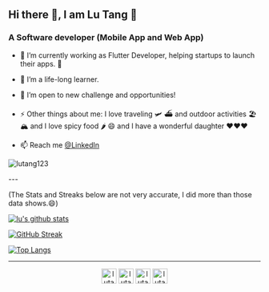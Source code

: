 <h2 > Hi there 👋, I am Lu Tang 🙂 </h2>
<h3 >A Software developer (Mobile App and Web App)</h3>

- 🔭 I’m currently working as Flutter Developer, helping startups to launch their apps. 🚀
- 🌱 I’m a life-long learner.
- 👯 I’m open to new challenge and opportunities!
- ⚡ Other things about me: I love traveling 🛩 ⛴ and outdoor activities 🏖 🏔 and I love spicy food 🌶 😄 and I have a wonderful daughter ❤️❤️❤

- 📫 Reach me [@LinkedIn](https://linkedin.com/in/lutang123)
<p align="left"> <img src="https://komarev.com/ghpvc/?username=lutang123" alt="lutang123" /> </p>
---

(The Stats and Streaks below are not very accurate, I did more than those data shows.😄)

[![lu's github stats](https://github-readme-stats.vercel.app/api?username=lutang123&show_icons=true&count_private=true&theme=dracula)]()
<!-- ![My Streak Stats](https://github-readme-streak-stats.herokuapp.com/?user=lutang123&theme=dracula) -->
[![GitHub Streak](https://github-readme-streak-stats.herokuapp.com?user=lutang123&count_private=true&theme=dracula)](https://git.io/streak-stats)
<!-- [![Readme Card](https://github-readme-stats.vercel.app/api/pin/?username=lutang123)](https://github.com/lutang123) -->
<!-- [![lu's wakatime stats](https://github-readme-stats.vercel.app/api/wakatime?username=lutang123)](https://github.com/lutang123) -->
[![Top Langs](https://github-readme-stats.vercel.app/api/top-langs/?username=lutang123&layout=compact&count_private=true&theme=dracula)]()

---

<!-- <a href="https://github.com/lutang123/github-readme-stats">
  <img align="center" src="https://github-readme-stats.vercel.app/api/pin/?username=lutang123&repo=github-readme-stats" />
</a> -->
<!-- <a href="https://github.com/lutang123/Flutter-MobileApp-Projects">
  <img align="center" src="https://github-readme-stats.vercel.app/api/pin/?username=lutang123&repo=Flutter-MobileApp-Projects" />
</a> -->

<!-- Featured Project: 
[![Readme Card](https://github-readme-stats.vercel.app/api/pin/?username=lutang123&repo=Flutter-MobileApp-Projects&show_owner=true&theme=dracula)](https://github.com/lutang123/Flutter-MobileApp-Projects) -->


<!-- ### Contact me: -->
<p align="center">
<a href="https://twitter.com/Flutter_Lulu"><img align="center" src="https://cdn.jsdelivr.net/npm/simple-icons@3.0.1/icons/twitter.svg" alt="lutang" height="30" width="30" /></a>
<a href="https://linkedin.com/in/lutang123"><img align="center" src="https://cdn.jsdelivr.net/npm/simple-icons@3.0.1/icons/linkedin.svg" alt="lutang" height="30" width="30" /></a>
<a href="https://www.facebook.com/lu.tang.1422"><img align="center" src="https://cdn.jsdelivr.net/npm/simple-icons@3.0.1/icons/facebook.svg" alt="lutang" height="30" width="30" /></a>
<a href="https://www.instagram.com/travelling_girl_lulu/"><img align="center" src="https://cdn.jsdelivr.net/npm/simple-icons@3.0.1/icons/instagram.svg" alt="lutang" height="30" width="30" /></a>
</p>
